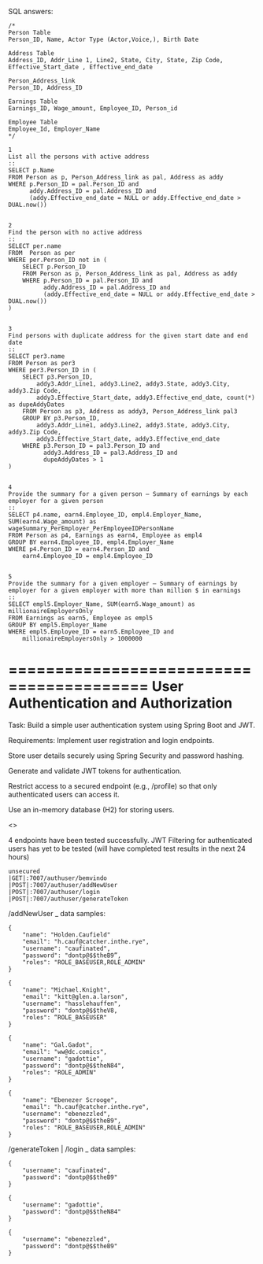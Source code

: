 SQL answers:

```
/*
Person Table
Person_ID, Name, Actor Type (Actor,Voice,), Birth Date
 
Address Table
Address_ID, Addr_Line 1, Line2, State, City, State, Zip Code, Effective_Start_date , Effective_end_date
 
Person_Address_link
Person_ID, Address_ID
 
Earnings Table
Earnings_ID, Wage_amount, Employee_ID, Person_id

Employee Table
Employee_Id, Employer_Name
*/

1 
List all the persons with active address
::
SELECT p.Name 
FROM Person as p, Person_Address_link as pal, Address as addy 
WHERE p.Person_ID = pal.Person_ID and
      addy.Address_ID = pal.Address_ID and 
      (addy.Effective_end_date = NULL or addy.Effective_end_date > DUAL.now()) 
      

2
Find the person with no active address
::
SELECT per.name
FROM  Person as per
WHERE per.Person_ID not in (
    SELECT p.Person_ID 
    FROM Person as p, Person_Address_link as pal, Address as addy 
    WHERE p.Person_ID = pal.Person_ID and
          addy.Address_ID = pal.Address_ID and 
          (addy.Effective_end_date = NULL or addy.Effective_end_date > DUAL.now()) 
)


3
Find persons with duplicate address for the given start date and end date
::
SELECT per3.name
FROM Person as per3
WHERE per3.Person_ID in (
	SELECT p3.Person_ID, 
		addy3.Addr_Line1, addy3.Line2, addy3.State, addy3.City, addy3.Zip Code, 
		addy3.Effective_Start_date, addy3.Effective_end_date, count(*) as dupeAddyDates
	FROM Person as p3, Address as addy3, Person_Address_link pal3
	GROUP BY p3.Person_ID,
		addy3.Addr_Line1, addy3.Line2, addy3.State, addy3.City, addy3.Zip Code, 
		addy3.Effective_Start_date, addy3.Effective_end_date
	WHERE p3.Person_ID = pal3.Person_ID and
	      addy3.Address_ID = pal3.Address_ID and
	      dupeAddyDates > 1
)


4
Provide the summary for a given person – Summary of earnings by each employer for a given person
::
SELECT p4.name, earn4.Employee_ID, empl4.Employer_Name, SUM(earn4.Wage_amount) as wageSummary_PerEmployer_PerEmployeeIDPersonName
FROM Person as p4, Earnings as earn4, Employee as empl4
GROUP BY earn4.Employee_ID, empl4.Employer_Name
WHERE p4.Person_ID = earn4.Person_ID and
	earn4.Employee_ID = empl4.Employee_ID


5
Provide the summary for a given employer – Summary of earnings by employer for a given employer with more than million $ in earnings
::
SELECT empl5.Employer_Name, SUM(earn5.Wage_amount) as millionaireEmployersOnly
FROM Earnings as earn5, Employee as empl5
GROUP BY empl5.Employer_Name
WHERE empl5.Employee_ID = earn5.Employee_ID and
	millionaireEmployersOnly > 1000000
```

=========================================
User Authentication and Authorization
=========================================

Task: Build a simple user authentication system using Spring Boot and JWT.

Requirements:
Implement user registration and login endpoints.

Store user details securely using Spring Security and password hashing.

Generate and validate JWT tokens for authentication.

Restrict access to a secured endpoint (e.g., /profile) so that only authenticated users can access it.

Use an in-memory database (H2) for storing users.

<>

4 endpoints have been tested successfully. JWT Filtering for authenticated users has yet to be tested (will have completed test results in the next 24 hours)

```
unsecured
|GET|:7007/authuser/bemvindo
|POST|:7007/authuser/addNewUser
|POST|:7007/authuser/login
|POST|:7007/authuser/generateToken
```

/addNewUser _ data samples:
```
{
    "name": "Holden.Caufield"
    "email": "h.cauf@catcher.inthe.rye",
    "username": "caufinated",
    "password": "dontp@$$theB9”,
    "roles": "ROLE_BASEUSER,ROLE_ADMIN"
}

{
    "name": "Michael.Knight",
    "email": "kitt@glen.a.larson",
    "username": "hasslehauffen",
    "password": "dontp@$$theV8,
    "roles": “ROLE_BASEUSER"
}

{
    "name": "Gal.Gadot",
    "email": "ww@dc.comics",
    "username": "gadottie",
    "password": "dontp@$$theN84",
    "roles": "ROLE_ADMIN"
}

{
    "name": "Ebenezer Scrooge",
    "email": "h.cauf@catcher.inthe.rye",
    "username": "ebenezzled",
    "password": "dontp@$$theB9",
    "roles": "ROLE_BASEUSER,ROLE_ADMIN"
}
```

/generateToken | /login _ data samples:
```
{
    "username": "caufinated",
    "password": "dontp@$$theB9"
}

{
    "username": "gadottie",
    "password": "dontp@$$theN84"
}

{
    "username": "ebenezzled",
    "password": "dontp@$$theB9"
}
```
